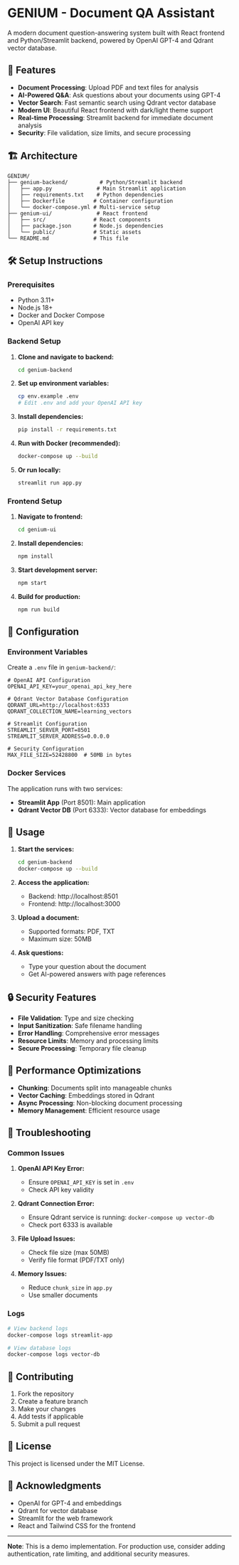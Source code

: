 # GENIUM - Document QA Assistant

A modern document question-answering system built with React frontend and Python/Streamlit backend, powered by OpenAI GPT-4 and Qdrant vector database.

## 🚀 Features

- **Document Processing**: Upload PDF and text files for analysis
- **AI-Powered Q&A**: Ask questions about your documents using GPT-4
- **Vector Search**: Fast semantic search using Qdrant vector database
- **Modern UI**: Beautiful React frontend with dark/light theme support
- **Real-time Processing**: Streamlit backend for immediate document analysis
- **Security**: File validation, size limits, and secure processing

## 🏗️ Architecture

```
GENIUM/
├── genium-backend/          # Python/Streamlit backend
│   ├── app.py              # Main Streamlit application
│   ├── requirements.txt    # Python dependencies
│   ├── Dockerfile         # Container configuration
│   └── docker-compose.yml # Multi-service setup
├── genium-ui/              # React frontend
│   ├── src/               # React components
│   ├── package.json       # Node.js dependencies
│   └── public/            # Static assets
└── README.md              # This file
```

## 🛠️ Setup Instructions

### Prerequisites

- Python 3.11+
- Node.js 18+
- Docker and Docker Compose
- OpenAI API key

### Backend Setup

1. **Clone and navigate to backend:**
   ```bash
   cd genium-backend
   ```

2. **Set up environment variables:**
   ```bash
   cp env.example .env
   # Edit .env and add your OpenAI API key
   ```

3. **Install dependencies:**
   ```bash
   pip install -r requirements.txt
   ```

4. **Run with Docker (recommended):**
   ```bash
   docker-compose up --build
   ```

5. **Or run locally:**
   ```bash
   streamlit run app.py
   ```

### Frontend Setup

1. **Navigate to frontend:**
   ```bash
   cd genium-ui
   ```

2. **Install dependencies:**
   ```bash
   npm install
   ```

3. **Start development server:**
   ```bash
   npm start
   ```

4. **Build for production:**
   ```bash
   npm run build
   ```

## 🔧 Configuration

### Environment Variables

Create a `.env` file in `genium-backend/`:

```env
# OpenAI API Configuration
OPENAI_API_KEY=your_openai_api_key_here

# Qdrant Vector Database Configuration
QDRANT_URL=http://localhost:6333
QDRANT_COLLECTION_NAME=learning_vectors

# Streamlit Configuration
STREAMLIT_SERVER_PORT=8501
STREAMLIT_SERVER_ADDRESS=0.0.0.0

# Security Configuration
MAX_FILE_SIZE=52428800  # 50MB in bytes
```

### Docker Services

The application runs with two services:

- **Streamlit App** (Port 8501): Main application
- **Qdrant Vector DB** (Port 6333): Vector database for embeddings

## 📖 Usage

1. **Start the services:**
   ```bash
   cd genium-backend
   docker-compose up --build
   ```

2. **Access the application:**
   - Backend: http://localhost:8501
   - Frontend: http://localhost:3000

3. **Upload a document:**
   - Supported formats: PDF, TXT
   - Maximum size: 50MB

4. **Ask questions:**
   - Type your question about the document
   - Get AI-powered answers with page references

## 🔒 Security Features

- **File Validation**: Type and size checking
- **Input Sanitization**: Safe filename handling
- **Error Handling**: Comprehensive error messages
- **Resource Limits**: Memory and processing limits
- **Secure Processing**: Temporary file cleanup

## 🚀 Performance Optimizations

- **Chunking**: Documents split into manageable chunks
- **Vector Caching**: Embeddings stored in Qdrant
- **Async Processing**: Non-blocking document processing
- **Memory Management**: Efficient resource usage

## 🐛 Troubleshooting

### Common Issues

1. **OpenAI API Key Error:**
   - Ensure `OPENAI_API_KEY` is set in `.env`
   - Check API key validity

2. **Qdrant Connection Error:**
   - Ensure Qdrant service is running: `docker-compose up vector-db`
   - Check port 6333 is available

3. **File Upload Issues:**
   - Check file size (max 50MB)
   - Verify file format (PDF/TXT only)

4. **Memory Issues:**
   - Reduce `chunk_size` in `app.py`
   - Use smaller documents

### Logs

```bash
# View backend logs
docker-compose logs streamlit-app

# View database logs
docker-compose logs vector-db
```

## 🤝 Contributing

1. Fork the repository
2. Create a feature branch
3. Make your changes
4. Add tests if applicable
5. Submit a pull request

## 📄 License

This project is licensed under the MIT License.

## 🙏 Acknowledgments

- OpenAI for GPT-4 and embeddings
- Qdrant for vector database
- Streamlit for the web framework
- React and Tailwind CSS for the frontend

---

**Note**: This is a demo implementation. For production use, consider adding authentication, rate limiting, and additional security measures.

